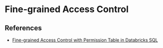 # Fine-grained Access Control

## References

- [Fine-grained Access Control with Permission Table in Databricks SQL](https://medium.com/dbsql-sme-engineering/fine-grained-access-control-with-permission-table-in-databricks-sql-e6a24d1e1b6e)
